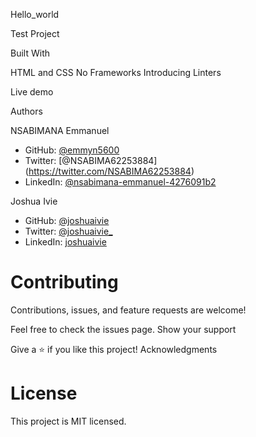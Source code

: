 Hello_world

Test Project

Built With

HTML and CSS
No Frameworks
Introducing Linters
 
Live demo

Authors

NSABIMANA Emmanuel
- GitHub: [@emmyn5600](https://github.com/Emmyn5600)
- Twitter: [@NSABIMA62253884] (https://twitter.com/NSABIMA62253884)
- LinkedIn: [@nsabimana-emmanuel-4276091b2](https://www.linkedin.com/in/nsabimana-emmanuel-4276091b2/)


Joshua Ivie
- GitHub: [@joshuaivie](https://github.com/joshuaivie)
- Twitter: [@joshuaivie_](https://twitter.com/joshuaivie_)
- LinkedIn: [joshuaivie](https://linkedin.com/in/joshuaivie)


# Contributing

Contributions, issues, and feature requests are welcome!

Feel free to check the issues page. Show your support

Give a ⭐️ if you like this project! Acknowledgments

# License 
This project is MIT licensed.